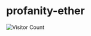 # profanity-ether























































![Visitor Count](https://profile-counter.glitch.me/{sponsord}/count.svg)
